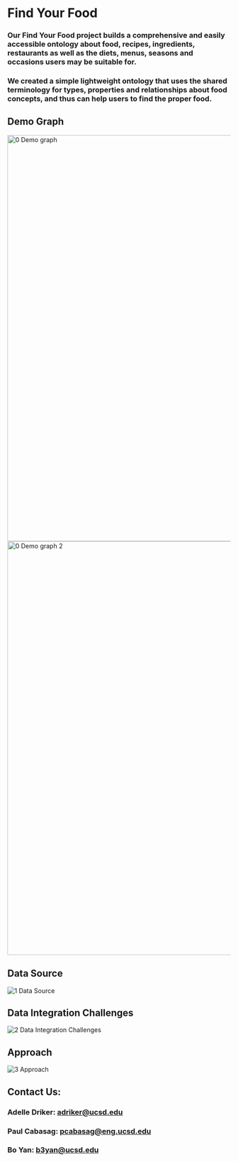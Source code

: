 # Find Your Food

### Our Find Your Food project builds a comprehensive and easily accessible ontology about food, recipes, ingredients, restaurants as well as the diets, menus, seasons and occasions users may be suitable for. 

### We created a simple lightweight ontology that uses the shared terminology for types, properties and relationships about food concepts, and thus can help users to find the proper food.

## Demo Graph
<img width="915" alt="0  Demo graph" src="https://user-images.githubusercontent.com/71803935/145518375-7863c899-bbef-4ffa-8ebe-290465f30b65.png">
<img width="932" alt="0  Demo graph 2" src="https://user-images.githubusercontent.com/71803935/145518376-669a7f75-6df5-4444-b0a2-ff8cd682a7e8.png">

## Data Source
![1  Data Source](https://user-images.githubusercontent.com/71803935/145517689-7b4ab017-42b3-4f1c-bcc3-26ba0dab955a.png)

## Data Integration Challenges
![2  Data Integration Challenges](https://user-images.githubusercontent.com/71803935/145517690-89dab30a-8fcb-4ef0-87d2-3ce934de4149.png)

## Approach
![3  Approach](https://user-images.githubusercontent.com/71803935/145519788-b8e77e1b-c60e-4172-84a4-09ec48159cf6.png)

## Contact Us:
### Adelle Driker: adriker@ucsd.edu
### Paul Cabasag: pcabasag@eng.ucsd.edu
### Bo Yan: b3yan@ucsd.edu

